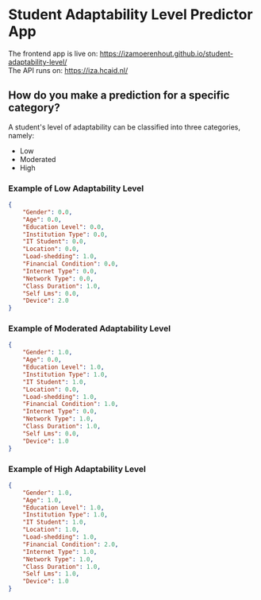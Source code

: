 # Student Adaptability Level Predictor App
The frontend app is live on: https://izamoerenhout.github.io/student-adaptability-level/ <br />
The API runs on: https://iza.hcaid.nl/

## How do you make a prediction for a specific category?
A student's level of adaptability can be classified into three categories, namely:
* Low
* Moderated
* High

### Example of Low Adaptability Level
```json
{
    "Gender": 0.0, 
    "Age": 0.0, 
    "Education Level": 0.0, 
    "Institution Type": 0.0, 
    "IT Student": 0.0, 
    "Location": 0.0, 
    "Load-shedding": 1.0, 
    "Financial Condition": 0.0, 
    "Internet Type": 0.0, 
    "Network Type": 0.0, 
    "Class Duration": 1.0, 
    "Self Lms": 0.0, 
    "Device": 2.0
}
```

### Example of Moderated Adaptability Level
```json
{
    "Gender": 1.0, 
    "Age": 0.0, 
    "Education Level": 1.0, 
    "Institution Type": 1.0, 
    "IT Student": 1.0, 
    "Location": 0.0, 
    "Load-shedding": 1.0, 
    "Financial Condition": 1.0, 
    "Internet Type": 0.0, 
    "Network Type": 1.0, 
    "Class Duration": 1.0, 
    "Self Lms": 0.0, 
    "Device": 1.0
}
```

### Example of High Adaptability Level
```json
{
    "Gender": 1.0, 
    "Age": 1.0, 
    "Education Level": 1.0, 
    "Institution Type": 1.0, 
    "IT Student": 1.0, 
    "Location": 1.0, 
    "Load-shedding": 1.0, 
    "Financial Condition": 2.0, 
    "Internet Type": 1.0, 
    "Network Type": 1.0, 
    "Class Duration": 1.0, 
    "Self Lms": 1.0, 
    "Device": 1.0
}
```


